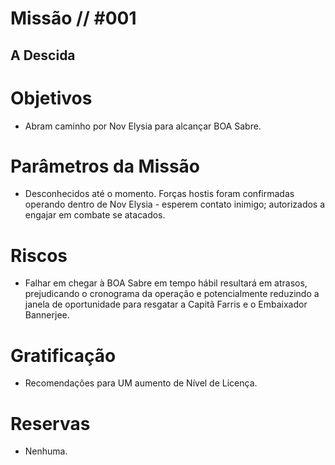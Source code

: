# Missão // #001
## A Descida
# Objetivos
- Abram caminho por Nov Elysia para alcançar BOA Sabre.

# Parâmetros da Missão
- Desconhecidos até o momento. Forças hostis foram confirmadas operando dentro de Nov Elysia - esperem contato inimigo; autorizados a engajar em combate se atacados.

# Riscos
- Falhar em chegar à BOA Sabre em tempo hábil resultará em atrasos, prejudicando o cronograma da operação e potencialmente reduzindo a janela de oportunidade para resgatar a Capitã Farris e o Embaixador Bannerjee.

# Gratificação
- Recomendações para UM aumento de Nível de Licença.

# Reservas
- Nenhuma.
